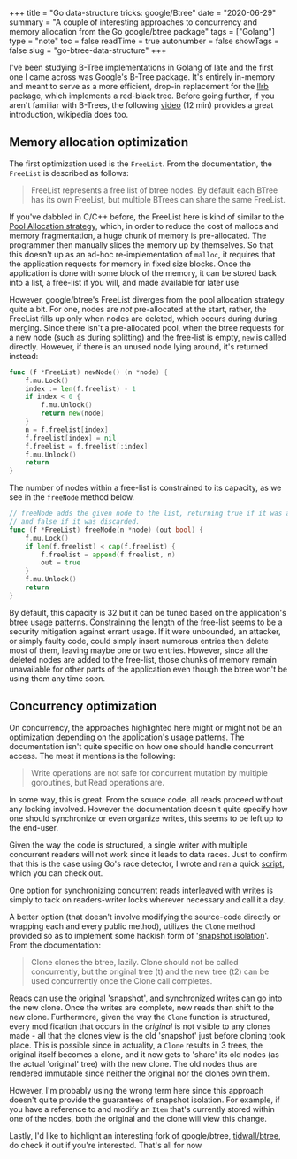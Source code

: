 +++
title = "Go data-structure tricks: google/Btree"
date = "2020-06-29"
summary = "A couple of interesting approaches to concurrency and memory allocation from the Go google/btree package"
tags = ["Golang"]
type = "note"
toc = false
readTime = true
autonumber = false
showTags = false
slug = "go-btree-data-structure"
+++

I've been studying B-Tree implementations in Golang of late and the first one I
came across was Google's B-Tree package. It's entirely in-memory and meant to
serve as a more efficient, drop-in replacement for the
[llrb](github.com/petar/gollrb) package, which implements a red-black tree.
Before going further, if you aren't familiar with B-Trees, the following
[video](https://www.youtube.com/watch?v=C_q5ccN84C8) (12 min) provides a great
introduction, wikipedia does too.

## Memory allocation optimization

The first optimization used is the `FreeList`. From the documentation, the
`FreeList` is described as follows:

> FreeList represents a free list of btree nodes. By default each BTree has its
> own FreeList, but multiple BTrees can share the same FreeList.

If you've dabbled in C/C++ before, the FreeList here is kind of similar to the
[Pool Allocation strategy](http://www.buildyourownlisp.com/chapter16_bonus_projects#pool_allocation),
which, in order to reduce the cost of mallocs and memory fragmentation, a huge
chunk of memory is pre-allocated. The programmer then manually slices the memory
up by themselves. So that this doesn't up as an ad-hoc re-implementation of
`malloc`, it requires that the application requests for memory in fixed size
blocks. Once the application is done with some block of the memory, it can be
stored back into a list, a free-list if you will, and made available for later
use

However, google/btree's FreeList diverges from the pool allocation strategy
quite a bit. For one, nodes are _not_ pre-allocated at the start, rather, the
FreeList fills up only when nodes are deleted, which occurs during during
merging. Since there isn't a pre-allocated pool, when the btree requests for a
new node (such as during splitting) and the free-list is empty, `new` is called
directly. However, if there is an unused node lying around, it's returned
instead:

```go
func (f *FreeList) newNode() (n *node) {
	f.mu.Lock()
	index := len(f.freelist) - 1
	if index < 0 {
		f.mu.Unlock()
		return new(node)
	}
	n = f.freelist[index]
	f.freelist[index] = nil
	f.freelist = f.freelist[:index]
	f.mu.Unlock()
	return
}
```

The number of nodes within a free-list is constrained to its capacity, as we see
in the `freeNode` method below.

```go
// freeNode adds the given node to the list, returning true if it was added
// and false if it was discarded.
func (f *FreeList) freeNode(n *node) (out bool) {
	f.mu.Lock()
	if len(f.freelist) < cap(f.freelist) {
		f.freelist = append(f.freelist, n)
		out = true
	}
	f.mu.Unlock()
	return
}
```

By default, this capacity is 32 but it can be tuned based on the application's
btree usage patterns. Constraining the length of the free-list seems to be a
security mitigation against errant usage. If it were unbounded, an attacker, or
simply faulty code, could simply insert numerous entries then delete most of
them, leaving maybe one or two entries. However, since all the deleted nodes are
added to the free-list, those chunks of memory remain unavailable for other
parts of the application even though the btree won't be using them any time
soon.

## Concurrency optimization

On concurrency, the approaches highlighted here might or might not be an
optimization depending on the application's usage patterns. The documentation
isn't quite specific on how one should handle concurrent access. The most it
mentions is the following:

> Write operations are not safe for concurrent mutation by multiple goroutines,
> but Read operations are.

In some way, this is great. From the source code, all reads proceed without any
locking involved. However the documentation doesn't quite specify how one should
synchronize or even organize writes, this seems to be left up to the end-user.

Given the way the code is structured, a single writer with multiple concurrent
readers will not work since it leads to data races. Just to confirm that this is
the case using Go's race detector, I wrote and ran a quick
[script](gist.github.com/nagamocha3000/53a16151b17215ff0c5dae37636f5d56), which
you can check out.

One option for synchronizing concurrent reads interleaved with writes is simply
to tack on readers-writer locks wherever necessary and call it a day.

A better option (that doesn't involve modifying the source-code directly or
wrapping each and every public method), utilizes the `Clone` method provided so
as to implement some hackish form of
'[snapshot isolation](https://en.wikipedia.org/wiki/Snapshot_isolation)'. From
the documentation:

> Clone clones the btree, lazily. Clone should not be called concurrently, but
> the original tree (t) and the new tree (t2) can be used concurrently once the
> Clone call completes.

Reads can use the original 'snapshot', and synchronized writes can go into the
new clone. Once the writes are complete, new reads then shift to the new clone.
Furthermore, given the way the `Clone` function is structured, every
modification that occurs in the _original_ is not visible to any clones made -
all that the clones view is the old 'snapshot' just before cloning took place.
This is possible since in actuality, a `Clone` results in 3 trees, the original
itself becomes a clone, and it now gets to 'share' its old nodes (as the actual
'original' tree) with the new clone. The old nodes thus are rendered immutable
since neither the original nor the clones own them.

However, I'm probably using the wrong term here since this approach doesn't
quite provide the guarantees of snapshot isolation. For example, if you have a
reference to and modify an `Item` that's currently stored within one of the
nodes, both the original and the clone will view this change.

Lastly, I'd like to highlight an interesting fork of google/btree,
[tidwall/btree](github.com/tidwall/btree), do check it out if you're interested.
That's all for now